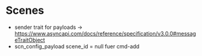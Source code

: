 # Scenes


- sender trait for payloads -> https://www.asyncapi.com/docs/reference/specification/v3.0.0#messageTraitObject
- scn_config_payload scene_id = null fuer cmd-add